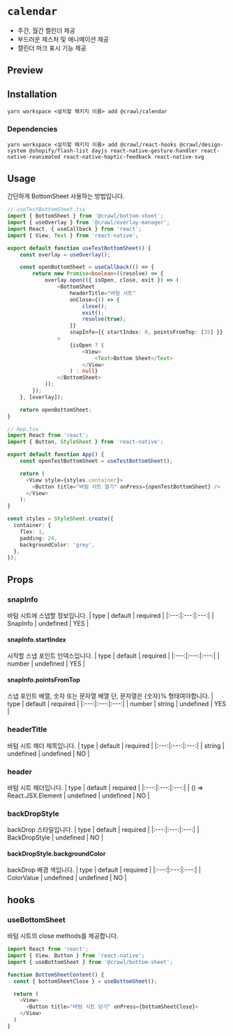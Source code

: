 # `calendar`

-   주간, 월간 캘린더 제공
-   부드러운 제스처 및 애니메이션 제공
-   캘린더 마크 표시 기능 제공

## Preview

## Installation

```
yarn workspace <설치할 패키지 이름> add @crawl/calendar
```

### Dependencies

```
yarn workspace <설치할 패키지 이름> add @crawl/react-hooks @crawl/design-system @shopify/flash-list dayjs react-native-gesture-handler react-native-reanimated react-native-haptic-feedback react-native-svg
```

## Usage

간단하게 BottomSheet 사용하는 방법입니다.

```typescript
// useTestBottomSheet.tsx
import { BottomSheet } from '@crawl/bottom-sheet';
import { useOverlay } from '@crawl/overlay-manager';
import React, { useCallback } from 'react';
import { View, Text } from 'react-native';

export default function useTestBottomSheet() {
    const overlay = useOverlay();

    const openBottomSheet = useCallback(() => {
        return new Promise<boolean>((resolve) => {
            overlay.open(({ isOpen, close, exit }) => (
                <BottomSheet
                    headerTitle="바텀 시트"
                    onClose={() => {
                        close();
                        exit();
                        resolve(true);
                    }}
                    snapInfo={{ startIndex: 0, pointsFromTop: [35] }}
                >
                    {isOpen ? (
                        <View>
                            <Text>Bottom Sheet</Text>
                        </View>
                    ) : null}
                </BottomSheet>
            ));
        });
    }, [overlay]);

    return openBottomSheet;
}

// App.tsx
import React from 'react';
import { Button, StyleSheet } from 'react-native';

export default function App() {
    const openTestBottomSheet = useTestBottomSheet();

    return (
      <View style={styles.container}>
        <Button title="바텀 시트 열기" onPress={openTestBottomSheet} />
      </View>
    );
}

const styles = StyleSheet.create({
  container: {
    flex: 1,
    padding: 24,
    backgroundColor: 'grey',
  },
});
```

## Props

### snapInfo

바텀 시트에 스냅할 정보입니다.
| type | default | required |
|:---:|:---:|:---:|
| SnapInfo | undefined | YES |

#### snapInfo.startIndex

시작할 스냅 포인트 인덱스입니다.
| type | default | required |
|:---:|:---:|:---:|
| number | undefined | YES |

#### snapInfo.pointsFromTop

스냅 포인트 배열, 숫자 또는 문자열 배열 단, 문자열은 {숫자}% 형태여야합니다.
| type | default | required |
|:---:|:---:|:---:|
| number \| string | undefined | YES |

### headerTitle

바텀 시트 헤더 제목입니다.
| type | default | required |
|:---:|:---:|:---:|
| string \| undefined | undefined | NO |

### header

바텀 시트 헤더입니다.
| type | default | required |
|:---:|:---:|:---:|
| () => React.JSX.Element \| undefined | undefined | NO |

### backDropStyle

backDrop 스타일입니다.
| type | default | required |
|:---:|:---:|:---:|
| BackDropStyle | undefined | NO |

#### backDropStyle.backgroundColor

backDrop 배경 색입니다.
| type | default | required |
|:---:|:---:|:---:|
| ColorValue \| undefined | undefined | NO |

## hooks

### useBottomSheet

바텀 시트의 close methods를 제공합니다.

```typescript
import React from 'react';
import { View, Button } from 'react-native';
import { useBottomSheet } from '@crawl/bottom-sheet';

function BottomSheetContent() {
  const { bottomSheetClose } = useBottomSheet();

  return (
    <View>
      <Button title="바텀 시트 닫기" onPress={bottomSheetClose}>
    </View>
  )
}
```
